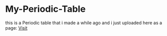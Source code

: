 # My-Periodic-Table
this is a Periodic table that i made a while ago and i just uploaded here as a page:
<a href="https://stefalgo.github.io/My-Periodic-Table/">Visit</a>

